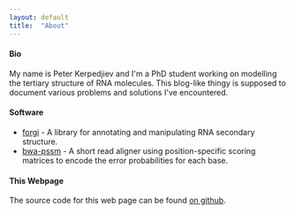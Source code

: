 ```yaml
---
layout: default
title:  "About"
---
```


#### Bio ####

My name is Peter Kerpedjiev and I'm a PhD student working on modelling the tertiary structure of RNA molecules. This blog-like thingy is supposed to document various problems and solutions I've encountered.

#### Software ####

* [forgi](http://www.tbi.univie.ac.at/~pkerp/forgi) - A library for annotating and manipulating RNA secondary structure.
* [bwa-pssm](http://bwa-pssm.binf.ku.dk/) - A short read aligner using position-specific scoring matrices to encode the error probabilities for each base.

#### This Webpage ####

The source code for this web page can be found [on github](https://github.com/pkerpedjiev/emptypipes).
